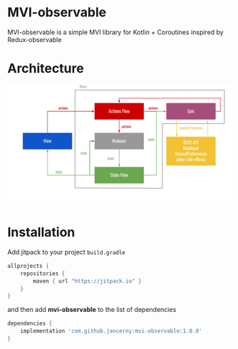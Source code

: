 # MVI-observable
MVI-observable is a simple MVI library for Kotlin + Coroutines inspired by Redux-observable

# Architecture
![Architecture Layers diagram](/diagram.svg)

# Installation
Add jitpack to your project `build.gradle` 
```groovy
allprojects {
    repositories {
        maven { url "https://jitpack.io" }
    }
}
```
and then add **mvi-observable** to the list of dependencies
```groovy
dependencies {
    implementation 'com.github.jancerny:mvi-observable:1.0.0'
}
```
